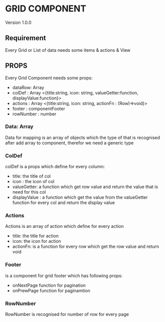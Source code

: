   # GRID COMPONENT
   Version 1.0.0

  ## Requirement
  Every Grid or List of data needs some items & actions & View

  ## PROPS
  Every Grid Component needs some props:  
  - dataRow: Array<T>
  - colDef : Array <{title:string, icon: string, valueGetter:function, displayValue:function}>
  - actions : Array <{title:string, icon: string, actionFn : (Row)=>void}>
  - footer : componentFooter
  - rowNumber : number
  
  ### Data: Array<T>
  Data for mapping is an array of objects which the type of that is recognised after add array to component, therefor we need  a generic type

  ### ColDef 
  colDef is a props which define for every column:
  - title: the title of col
  - icon : the icon of col
  - valueGetter: a function which get row value and return the value that is need for this col
  - displayValue : a function which get the value from the valueGetter function for every col and return the display value

  ### Actions 
  Actions is an array of action which define for every action
  - title: the title for action
  - icon: the icon for action
  - actionFn: is a function for every row which get the row value and return void

  ### Footer
  is a component for grid footer which has following props:
  - onNextPage function for pagination
  - onPrewPage function for paginamtion

  ### RowNumber
  RowNumber is recognised for number of row for every page